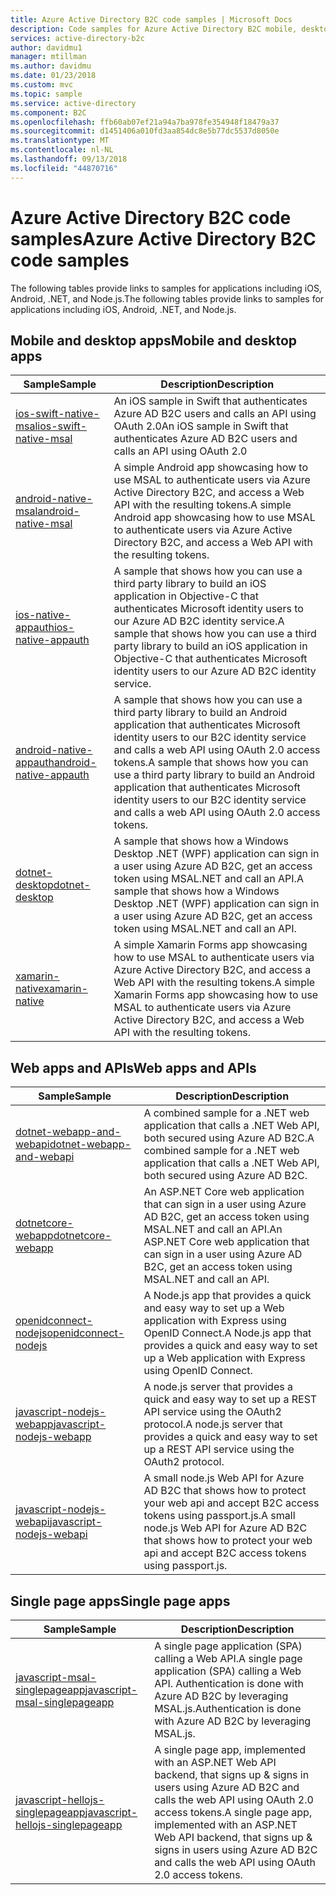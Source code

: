 ```yaml
---
title: Azure Active Directory B2C code samples | Microsoft Docs
description: Code samples for Azure Active Directory B2C mobile, desktop, web, and single-page applications.
services: active-directory-b2c
author: davidmu1
manager: mtillman
ms.author: davidmu
ms.date: 01/23/2018
ms.custom: mvc
ms.topic: sample
ms.service: active-directory
ms.component: B2C
ms.openlocfilehash: ffb60ab07ef21a94a7ba978fe354948f18479a37
ms.sourcegitcommit: d1451406a010fd3aa854dc8e5b77dc5537d8050e
ms.translationtype: MT
ms.contentlocale: nl-NL
ms.lasthandoff: 09/13/2018
ms.locfileid: "44870716"
---
```

# <a name="azure-active-directory-b2c-code-samples"></a><span data-ttu-id="e2cb6-103">Azure Active Directory B2C code samples</span><span class="sxs-lookup"><span data-stu-id="e2cb6-103">Azure Active Directory B2C code samples</span></span>

<span data-ttu-id="e2cb6-104">The following tables provide links to samples for applications including iOS, Android, .NET, and Node.js.</span><span class="sxs-lookup"><span data-stu-id="e2cb6-104">The following tables provide links to samples for applications including iOS, Android, .NET, and Node.js.</span></span>

## <a name="mobile-and-desktop-apps"></a><span data-ttu-id="e2cb6-105">Mobile and desktop apps</span><span class="sxs-lookup"><span data-stu-id="e2cb6-105">Mobile and desktop apps</span></span>

| <span data-ttu-id="e2cb6-106">Sample</span><span class="sxs-lookup"><span data-stu-id="e2cb6-106">Sample</span></span> | <span data-ttu-id="e2cb6-107">Description</span><span class="sxs-lookup"><span data-stu-id="e2cb6-107">Description</span></span> |
|--------| ----------- |
| [<span data-ttu-id="e2cb6-108">ios-swift-native-msal</span><span class="sxs-lookup"><span data-stu-id="e2cb6-108">ios-swift-native-msal</span></span>](https://github.com/Azure-Samples/active-directory-b2c-ios-swift-native-msal) | <span data-ttu-id="e2cb6-109">An iOS sample in Swift that authenticates Azure AD B2C users and calls an API using OAuth 2.0</span><span class="sxs-lookup"><span data-stu-id="e2cb6-109">An iOS sample in Swift that authenticates Azure AD B2C users and calls an API using OAuth 2.0</span></span> |
| [<span data-ttu-id="e2cb6-110">android-native-msal</span><span class="sxs-lookup"><span data-stu-id="e2cb6-110">android-native-msal</span></span>](https://github.com/Azure-Samples/active-directory-b2c-android-native-msal) | <span data-ttu-id="e2cb6-111">A simple Android app showcasing how to use MSAL to authenticate users via Azure Active Directory B2C, and access a Web API with the resulting tokens.</span><span class="sxs-lookup"><span data-stu-id="e2cb6-111">A simple Android app showcasing how to use MSAL to authenticate users via Azure Active Directory B2C, and access a Web API with the resulting tokens.</span></span> |
| [<span data-ttu-id="e2cb6-112">ios-native-appauth</span><span class="sxs-lookup"><span data-stu-id="e2cb6-112">ios-native-appauth</span></span>](https://github.com/Azure-Samples/active-directory-b2c-ios-native-appauth) | <span data-ttu-id="e2cb6-113">A sample that shows how you can use a third party library to build an iOS application in Objective-C that authenticates Microsoft identity users to our Azure AD B2C identity service.</span><span class="sxs-lookup"><span data-stu-id="e2cb6-113">A sample that shows how you can use a third party library to build an iOS application in Objective-C that authenticates Microsoft identity users to our Azure AD B2C identity service.</span></span> |
| [<span data-ttu-id="e2cb6-114">android-native-appauth</span><span class="sxs-lookup"><span data-stu-id="e2cb6-114">android-native-appauth</span></span>](https://github.com/Azure-Samples/active-directory-b2c-android-native-appauth) | <span data-ttu-id="e2cb6-115">A sample that shows how you can use a third party library to build an Android application that authenticates Microsoft identity users to our B2C identity service and calls a web API using OAuth 2.0 access tokens.</span><span class="sxs-lookup"><span data-stu-id="e2cb6-115">A sample that shows how you can use a third party library to build an Android application that authenticates Microsoft identity users to our B2C identity service and calls a web API using OAuth 2.0 access tokens.</span></span> |
| [<span data-ttu-id="e2cb6-116">dotnet-desktop</span><span class="sxs-lookup"><span data-stu-id="e2cb6-116">dotnet-desktop</span></span>](https://github.com/Azure-Samples/active-directory-b2c-dotnet-desktop) | <span data-ttu-id="e2cb6-117">A sample that shows how a Windows Desktop .NET (WPF) application can sign in a user using Azure AD B2C, get an access token using MSAL.NET and call an API.</span><span class="sxs-lookup"><span data-stu-id="e2cb6-117">A sample that shows how a Windows Desktop .NET (WPF) application can sign in a user using Azure AD B2C, get an access token using MSAL.NET and call an API.</span></span> | 
| [<span data-ttu-id="e2cb6-118">xamarin-native</span><span class="sxs-lookup"><span data-stu-id="e2cb6-118">xamarin-native</span></span>](https://github.com/Azure-Samples/active-directory-b2c-xamarin-native) | <span data-ttu-id="e2cb6-119">A simple Xamarin Forms app showcasing how to use MSAL to authenticate users via Azure Active Directory B2C, and access a Web API with the resulting tokens.</span><span class="sxs-lookup"><span data-stu-id="e2cb6-119">A simple Xamarin Forms app showcasing how to use MSAL to authenticate users via Azure Active Directory B2C, and access a Web API with the resulting tokens.</span></span> |

## <a name="web-apps-and-apis"></a><span data-ttu-id="e2cb6-120">Web apps and APIs</span><span class="sxs-lookup"><span data-stu-id="e2cb6-120">Web apps and APIs</span></span>

| <span data-ttu-id="e2cb6-121">Sample</span><span class="sxs-lookup"><span data-stu-id="e2cb6-121">Sample</span></span> | <span data-ttu-id="e2cb6-122">Description</span><span class="sxs-lookup"><span data-stu-id="e2cb6-122">Description</span></span> |
|--------| ----------- |
| [<span data-ttu-id="e2cb6-123">dotnet-webapp-and-webapi</span><span class="sxs-lookup"><span data-stu-id="e2cb6-123">dotnet-webapp-and-webapi</span></span>](https://github.com/Azure-Samples/active-directory-b2c-dotnet-webapp-and-webapi) | <span data-ttu-id="e2cb6-124">A combined sample for a .NET web application that calls a .NET Web API, both secured using Azure AD B2C.</span><span class="sxs-lookup"><span data-stu-id="e2cb6-124">A combined sample for a .NET web application that calls a .NET Web API, both secured using Azure AD B2C.</span></span> |
| [<span data-ttu-id="e2cb6-125">dotnetcore-webapp</span><span class="sxs-lookup"><span data-stu-id="e2cb6-125">dotnetcore-webapp</span></span>](https://github.com/Azure-Samples/active-directory-b2c-dotnetcore-webapp) | <span data-ttu-id="e2cb6-126">An ASP.NET Core web application that can sign in a user using Azure AD B2C, get an access token using MSAL.NET and call an API.</span><span class="sxs-lookup"><span data-stu-id="e2cb6-126">An ASP.NET Core web application that can sign in a user using Azure AD B2C, get an access token using MSAL.NET and call an API.</span></span> |
| [<span data-ttu-id="e2cb6-127">openidconnect-nodejs</span><span class="sxs-lookup"><span data-stu-id="e2cb6-127">openidconnect-nodejs</span></span>](https://github.com/AzureADQuickStarts/B2C-WebApp-OpenIDConnect-NodeJS) | <span data-ttu-id="e2cb6-128">A Node.js app that provides a quick and easy way to set up a Web application with Express using OpenID Connect.</span><span class="sxs-lookup"><span data-stu-id="e2cb6-128">A Node.js app that provides a quick and easy way to set up a Web application with Express using OpenID Connect.</span></span> |
| [<span data-ttu-id="e2cb6-129">javascript-nodejs-webapp</span><span class="sxs-lookup"><span data-stu-id="e2cb6-129">javascript-nodejs-webapp</span></span>](https://github.com/AzureADQuickStarts/active-directory-b2c-javascript-nodejs-webapp) | <span data-ttu-id="e2cb6-130">A node.js server that provides a quick and easy way to set up a REST API service using the OAuth2 protocol.</span><span class="sxs-lookup"><span data-stu-id="e2cb6-130">A node.js server that provides a quick and easy way to set up a REST API service using the OAuth2 protocol.</span></span> |
| [<span data-ttu-id="e2cb6-131">javascript-nodejs-webapi</span><span class="sxs-lookup"><span data-stu-id="e2cb6-131">javascript-nodejs-webapi</span></span>](https://github.com/Azure-Samples/active-directory-b2c-javascript-nodejs-webapi) | <span data-ttu-id="e2cb6-132">A small node.js Web API for Azure AD B2C that shows how to protect your web api and accept B2C access tokens using passport.js.</span><span class="sxs-lookup"><span data-stu-id="e2cb6-132">A small node.js Web API for Azure AD B2C that shows how to protect your web api and accept B2C access tokens using passport.js.</span></span> |

## <a name="single-page-apps"></a><span data-ttu-id="e2cb6-133">Single page apps</span><span class="sxs-lookup"><span data-stu-id="e2cb6-133">Single page apps</span></span>

| <span data-ttu-id="e2cb6-134">Sample</span><span class="sxs-lookup"><span data-stu-id="e2cb6-134">Sample</span></span> | <span data-ttu-id="e2cb6-135">Description</span><span class="sxs-lookup"><span data-stu-id="e2cb6-135">Description</span></span> |
|--------| ----------- |
| [<span data-ttu-id="e2cb6-136">javascript-msal-singlepageapp</span><span class="sxs-lookup"><span data-stu-id="e2cb6-136">javascript-msal-singlepageapp</span></span>](https://github.com/Azure-Samples/active-directory-b2c-javascript-msal-singlepageapp) | <span data-ttu-id="e2cb6-137">A single page application (SPA) calling a Web API.</span><span class="sxs-lookup"><span data-stu-id="e2cb6-137">A single page application (SPA) calling a Web API.</span></span> <span data-ttu-id="e2cb6-138">Authentication is done with Azure AD B2C by leveraging MSAL.js.</span><span class="sxs-lookup"><span data-stu-id="e2cb6-138">Authentication is done with Azure AD B2C by leveraging MSAL.js.</span></span> | 
| [<span data-ttu-id="e2cb6-139">javascript-hellojs-singlepageapp</span><span class="sxs-lookup"><span data-stu-id="e2cb6-139">javascript-hellojs-singlepageapp</span></span>](https://github.com/Azure-Samples/active-directory-b2c-javascript-hellojs-singlepageapp) | <span data-ttu-id="e2cb6-140">A single page app, implemented with an ASP.NET Web API backend, that signs up & signs in users using Azure AD B2C and calls the web API using OAuth 2.0 access tokens.</span><span class="sxs-lookup"><span data-stu-id="e2cb6-140">A single page app, implemented with an ASP.NET Web API backend, that signs up & signs in users using Azure AD B2C and calls the web API using OAuth 2.0 access tokens.</span></span> |